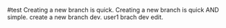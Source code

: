 #test
Creating a new branch is quick.
Creating a new branch is quick AND simple.
create a new branch dev.
user1 brach dev edit.
